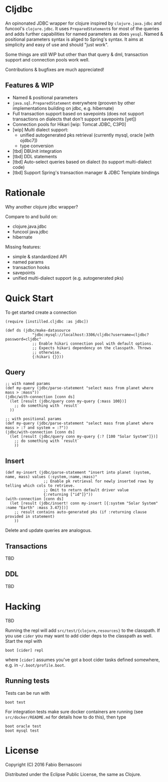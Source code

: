 # Cljdbc

An opinonated JDBC wrapper for clojure inspired by `clojure.java.jdbc` and
funcool's `clojure.jdbc`. It uses `PreparedStatement`s for most of the
queries and adds further capabilities for named parameters as does `yesql`.
Named & positional parameters syntax is aliged to Spring's syntax.
It aims at simplicity and easy of use and should "just work".

Some things are still WIP but other than that query & dml, transaction support
and connection pools work well.

Contributions & bugfixes are much appreciated!


## Features & WIP

* Named & positional parameters
* `java.sql.PreparedStatement` everywhere (prooven by other implementations
  building on jdbc, e.g. hibernate)
* Full transaction support based on savepoints (does not support transactions
  on dialects that don't support savepoints [yet])
* Connection pools for Hikari [wip: Tomcat JDBC, C3P0]
* [wip] Multi dialect support:
  * unified autogenerated pks retrieval (currently mysql, oracle [with ojdbc7])
  * type conversion
* [tbd] DBUnit integration
* [tbd] DDL statements
* [tbd] Auto-select queries based on dialect (to support multi-dialect code)
* [tbd] Support Spring's transaction manager & JDBC Template bindings


# Rationale

Why another clojure jdbc wrapper?

Compare to and build on:
* clojure.java.jdbc
* funcool java.jdbc
* hibernate

Missing features:
* simple & standardized API
* named params
* transaction hooks
* savepoints
* unified multi-dialect support (e.g. autogenerated pks)


# Quick Start

To get started create a connection

    (require [instilled.cljdbc :as jdbc])

    (def ds (jdbc/make-datasource
                "jdbc:mysql://localhost:3306/cljdbc?username=cljdbc?password=cljdbc"
                ;; Enable hikari connection pool with default options.
                ;; Expects hikari dependency on the classpath. Throws
                ;; otherwise.
                {:hikari {}}))

## Query

    ;; with named params
    (def my-query (jdbc/parse-statement "select mass from planet where mass > :mass"))
    (jdbc/with-connection [conn ds]
      (let [result (jdbc/query conn my-query {:mass 100})]
        ;; do something with `result`
      ))

    ;; with positional params
    (def my-query (jdbc/parse-statement "select mass from planet where mass > :? and system = :?"))
    (jdbc/with-connection [conn ds]
      (let [result (jdbc/query conn my-query {:? [100 "Solar System"]})]
        ;; do something with `result`
        ))

## Insert

    (def my-insert (jdbc/parse-statement "insert into planet (system, name, mass) values (:system,:name,:mass)"
                     ;; Enable pk retrieval for newly inserted rows by telling which cols to retrieve.
                     ;; Omit to return default driver value
                     {:returning ["id"]}"))
    (with-connection [conn ds]
      (let [result (jdbc/insert! conn my-insert [{:system "Solar System" :name "Earth" :mass 3.47}])]
        ;; result contains auto-generated pks (if :returning clause provided in statement)
        ))

Delete and update queries are analogous.

## Transactions

TBD

## DDL

TBD


# Hacking

TBD

Running the repl will add `src/test/{clojure,resources}` to the classpath. If you use `cider`
you may want to add cider deps to the classpath as well. Start the repl with

    boot [cider] repl

where `[cider]` assumes you've got a boot cider tasks defined somewhere, e.g. in
`~/.boot/profile.boot`.


## Running tests

Tests can be run with

    boot test

For integration tests make sure docker containers are running (see `src/docker/README.md`
for details how to do this), then type

    boot oracle test
    boot mysql test


# License

Copyright (C) 2016 Fabio Bernasconi

Distributed under the Eclipse Public License, the same as Clojure.

